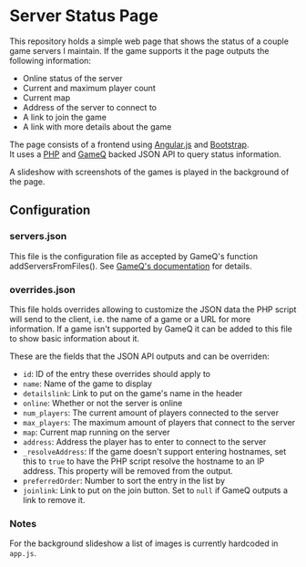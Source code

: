 # Server Status Page
This repository holds a simple web page that shows the status of a couple game servers I maintain. If the game supports it the page outputs the following information:
* Online status of the server
* Current and maximum player count
* Current map
* Address of the server to connect to
* A link to join the game
* A link with more details about the game

The page consists of a frontend using [Angular.js](https://github.com/angular/angular.js) and [Bootstrap](https://github.com/twbs/bootstrap).  
It uses a [PHP](https://github.com/php/php-src) and [GameQ](https://github.com/Austinb/GameQ/wiki/Configuration-v3) backed JSON API to query status information.

A slideshow with screenshots of the games is played in the background of the page.

## Configuration
### servers.json
This file is the configuration file as accepted by GameQ's function addServersFromFiles(). See [GameQ's documentation](https://github.com/Austinb/GameQ/wiki/Configuration-v3) for details.
### overrides.json
This file holds overrides allowing to customize the JSON data the PHP script will send to the client, i.e. the name of a game or a URL for more information. If a game isn't supported by GameQ it can be added to this file to show basic information about it. 

These are the fields that the JSON API outputs and can be overriden:
* `id`: ID of the entry these overrides should apply to
* `name`: Name of the game to display
* `detailslink`: Link to put on the game's name in the header
* `online`: Whether or not the server is online
* `num_players`: The current amount of players connected to the server
* `max_players`: The maximum amount of players that connect to the server
* `map`: Current map running on the server
* `address`: Address the player has to enter to connect to the server
* `_resolveAddress`: If the game doesn't support entering hostnames, set this to `true` to have the PHP script resolve the hostname to an IP address. This property will be removed from the output.
* `preferredOrder`: Number to sort the entry in the list by
* `joinlink`: Link to put on the join button. Set to `null` if GameQ outputs a link to remove it.

### Notes
For the background slideshow a list of images is currently hardcoded in `app.js`.